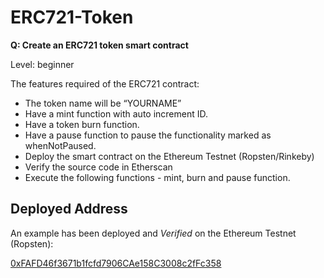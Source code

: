 # ERC721-Token

**Q: Create an ERC721 token smart contract**

Level: beginner 

The features required of the ERC721 contract:

*   The token name will be “YOURNAME”
*   Have a mint function with auto increment ID.
*   Have a token burn function.
*   Have a pause function to pause the functionality marked as whenNotPaused.
*   Deploy the smart contract on the Ethereum Testnet (Ropsten/Rinkeby)
*   Verify the source code in Etherscan
*   Execute the following functions - mint, burn and pause function.

## Deployed Address

An example has been deployed and _Verified_ on the Ethereum Testnet (Ropsten):

[0xFAFD46f3671b1fcfd7906CAe158C3008c2fFc358](https://ropsten.etherscan.io/address/0xfafd46f3671b1fcfd7906cae158c3008c2ffc358)
